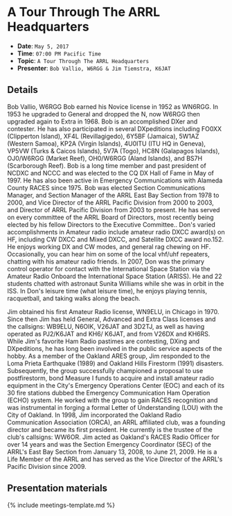 # A Tour Through The ARRL Headquarters

* **Date**: `May 5, 2017`
* **Time**: `07:00 PM Pacific Time`
* **Topic**: `A Tour Through The ARRL Headquarters`
* **Presenter**: `Bob Vallio, W6RGG & Jim Tiemstra, K6JAT`

## Details

Bob Vallio, W6RGG Bob earned his Novice license in 1952 as WN6RGG. In 1953 he upgraded to General and dropped the N, now W6RGG then upgraded again to Extra in 1968. Bob is an accomplished DXer and contester. He has also participated in several DXpeditions including FO0XX (Clipperton Island), XF4L (Revillagigedo), 6Y5BF (Jamaica), 5W1AZ (Western Samoa), KP2A (Virgin Islands), 4U0ITU (ITU HQ in Geneva), VP5VW (Turks & Caicos Islands), 5V7A (Togo), HC8N (Galapagos Islands), OJ0/W6RGG (Market Reef), OH0/W6RGG (Aland Islands), and BS7H (Scarborough Reef). Bob is a long time member and past president of NCDXC and NCCC and was elected to the CQ DX Hall of Fame in May of 1997. He has also been active in Emergency Communications with Alameda County RACES since 1975. Bob was elected Section Communications Manager, and Section Manager of the ARRL East Bay Section from 1978 to 2000, and Vice Director of the ARRL Pacific Division from 2000 to 2003, and Director of ARRL Pacific Division from 2003 to present. He has served on every committee of the ARRL Board of Directors, most recently being elected by his fellow Directors to the Executive Committee..
Don's varied accomplishments in Amateur radio include amateur radio DXCC award(s) on HF, including CW DXCC and Mixed DXCC, and Satellite DXCC award no.152.  He enjoys working DX and CW modes, and general rag chewing on HF.  Occasionally, you can hear him on some of the local vhf/uhf repeaters, chatting with his amateur radio friends.  In 2007, Don was the primary control operator for contact with the International Space Station via the Amateur Radio Onboard the International Space Station (ARISS).  He and 22 students chatted with astronaut Sunita Williams while she was in orbit in the ISS.  In Don's leisure time (what leisure time), he enjoys playing tennis, racquetball, and taking walks along the beach.

Jim obtained his first Amateur Radio license, WN9ELU, in Chicago in 1970. Since then Jim has held General, Advanced and Extra Class licenses and the callsigns: WB9ELU, N6OIK, V26JAT and 3D2TJ, as well as having operated as PJ2/K6JAT and KH6/ K6JAT, and from V26DX and KH6RS. While Jim's favorite Ham Radio pastimes are contesting, DXing and DXpeditions, he has long been involved in the public service aspects of the hobby. As a member of the Oakland ARES group, Jim responded to the Loma Prieta Earthquake (1989) and Oakland Hills Firestorm (1991) disasters. Subsequently, the group successfully championed a proposal to use postfirestorm, bond Measure I funds to acquire and install amateur radio equipment in the City's Emergency Operations Center (EOC) and each of its 30 fire stations dubbed the Emergency Communication Ham Operation (ECHO) system. He worked with the group to gain RACES recognition and was instrumental in forging a formal Letter of Understanding (LOU) with the City of Oakland. In 1998, Jim incorporated the Oakland Radio Communication Association (ORCA), an ARRL affiliated club, was a founding director and became its first president. He currently is the trustee of the club's callsigns: WW6OR. Jim acted as Oakland's RACES Radio Officer for over 14 years and was the Section Emergency Coordinator (SEC) of the ARRL's East Bay Section from January 13, 2008, to June 21, 2009. He is a Life Member of the ARRL and has served as the Vice Director of the ARRL's Pacific Division since 2009.

## Presentation materials

{% include meetings-template.md %}

